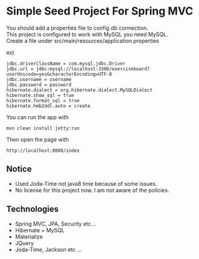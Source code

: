 Simple Seed Project For Spring MVC
==================================

You should add a properties file to config db connection.  
This project is configured to work with MySQL you need MySQL.  
Create a file under src/main/resources/application.properties

ex)  

    jdbc.driverClassName = com.mysql.jdbc.Driver
    jdbc.url = jdbc:mysql://localhost:3306/exerciseboard?userUnicode=yes&characterEncoding=UTF-8
    jdbc.username = username
    jdbc.password = password
    hibernate.dialect = org.hibernate.dialect.MySQLDialect
    hibernate.show_sql = true
    hibernate.format_sql = true
    hibernate.hmb2ddl.auto = create

You can run the app with

    mvn clean install jetty:run
    
Then open the page with

    http://localhost:8080/index

Notice
-------
* Used Joda-Time not java8 time because of some issues.
* No license for this project now. I am not aware of the policies.

Technologies
----------
* Spring MVC, JPA, Security etc...
* Hibernate + MySQL
* Materialize
* JQuery
* Joda-Time, Jackson etc ...
